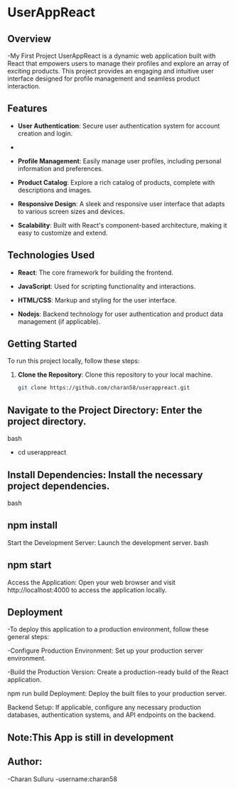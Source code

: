 # UserAppReact

## Overview
-My First Project 
UserAppReact is a dynamic web application built with React that empowers users to manage their profiles and explore an array of exciting products. This project provides an engaging and intuitive user interface designed for profile management and seamless product interaction.

## Features

- **User Authentication**: Secure user authentication system for account creation and login.
- 
- **Profile Management**: Easily manage user profiles, including personal information and preferences.

- **Product Catalog**: Explore a rich catalog of products, complete with descriptions and images.

- **Responsive Design**: A sleek and responsive user interface that adapts to various screen sizes and devices.

- **Scalability**: Built with React's component-based architecture, making it easy to customize and extend.

## Technologies Used

- **React**: The core framework for building the frontend.

- **JavaScript**: Used for scripting functionality and interactions.

- **HTML/CSS**: Markup and styling for the user interface.

- **Nodejs**: Backend technology for user authentication and product data management (if applicable).

## Getting Started

To run this project locally, follow these steps:

1. **Clone the Repository**: Clone this repository to your local machine.

   ```bash
   git clone https://github.com/charan58/userappreact.git
## Navigate to the Project Directory: Enter the project directory.
bash
- cd userappreact
## Install Dependencies: Install the necessary project dependencies.
bash
## npm install
Start the Development Server: Launch the development server.
bash
## npm start
Access the Application: Open your web browser and visit http://localhost:4000 to access the application locally.

## Deployment
-To deploy this application to a production environment, follow these general steps:

-Configure Production Environment: Set up your production server environment.

-Build the Production Version: Create a production-ready build of the React application.

npm run build
Deployment: Deploy the built files to your production server.

Backend Setup: If applicable, configure any necessary production databases, authentication systems, and API endpoints on the backend.

## Note:This App is still in development 

## Author:
-Charan Sulluru
-username:charan58
